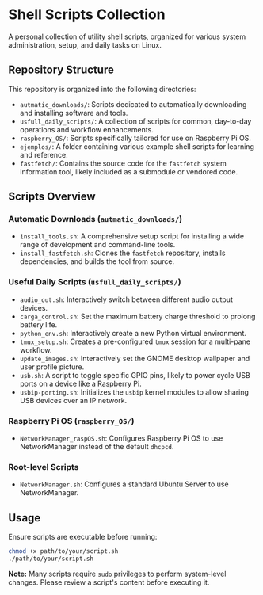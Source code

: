 # Shell Scripts Collection

A personal collection of utility shell scripts, organized for various system administration, setup, and daily tasks on Linux.

## Repository Structure

This repository is organized into the following directories:

*   `autmatic_downloads/`: Scripts dedicated to automatically downloading and installing software and tools.
*   `usfull_daily_scripts/`: A collection of scripts for common, day-to-day operations and workflow enhancements.
*   `raspberry_OS/`: Scripts specifically tailored for use on Raspberry Pi OS.
*   `ejemplos/`: A folder containing various example shell scripts for learning and reference.
*   `fastfetch/`: Contains the source code for the `fastfetch` system information tool, likely included as a submodule or vendored code.

## Scripts Overview

### Automatic Downloads (`autmatic_downloads/`)
*   `install_tools.sh`: A comprehensive setup script for installing a wide range of development and command-line tools.
*   `install_fastfetch.sh`: Clones the `fastfetch` repository, installs dependencies, and builds the tool from source.

### Useful Daily Scripts (`usfull_daily_scripts/`)
*   `audio_out.sh`: Interactively switch between different audio output devices.
*   `carga_control.sh`: Set the maximum battery charge threshold to prolong battery life.
*   `python_env.sh`: Interactively create a new Python virtual environment.
*   `tmux_setup.sh`: Creates a pre-configured `tmux` session for a multi-pane workflow.
*   `update_images.sh`: Interactively set the GNOME desktop wallpaper and user profile picture.
*   `usb.sh`: A script to toggle specific GPIO pins, likely to power cycle USB ports on a device like a Raspberry Pi.
*   `usbip-porting.sh`: Initializes the `usbip` kernel modules to allow sharing USB devices over an IP network.

### Raspberry Pi OS (`raspberry_OS/`)
*   `NetworkManager_raspOS.sh`: Configures Raspberry Pi OS to use NetworkManager instead of the default `dhcpcd`.

### Root-level Scripts
*   `NetworkManager.sh`: Configures a standard Ubuntu Server to use NetworkManager.

## Usage

Ensure scripts are executable before running:

```bash
chmod +x path/to/your/script.sh
./path/to/your/script.sh
```

**Note:** Many scripts require `sudo` privileges to perform system-level changes. Please review a script's content before executing it.